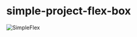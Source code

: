# simple-project-flex-box
![SimpleFlex](https://user-images.githubusercontent.com/96654573/208320007-13f86547-bdbd-4e7f-a1c6-09c011e8992c.png)
